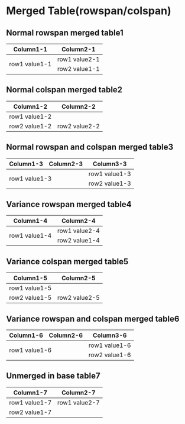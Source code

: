 # Merged Table(rowspan/colspan)
## Normal rowspan merged table1
<table>
    <thead>
        <tr>
            <th>Column1-1</th>
            <th>Column2-1</th>
        </tr>
    </thead>
    <tbody>
        <tr>
            <td rowspan='2'>row1 value1-1</td>
            <td>row1 value2-1</td>
        </tr>
        <tr>
            <td>row2 value1-1</td>
        </tr>
    </tbody>
</table>

## Normal colspan merged table2
<table>
    <thead>
        <tr>
            <th>Column1-2</th>
            <th>Column2-2</th>
        </tr>
    </thead>
    <tbody>
        <tr>
            <td colspan='2'>row1 value1-2</td>
        </tr>
        <tr>
            <td>row2 value1-2</td>
            <td>row2 value2-2</td>
        </tr>
    </tbody>
</table>

## Normal rowspan and colspan merged table3
<table>
    <thead>
        <tr>
            <th>Column1-3</th>
            <th>Column2-3</th>
            <th>Column3-3</th>
        </tr>
    </thead>
    <tbody>
        <tr>
            <td colspan='2' rowspan='2'>row1 value1-3</td>
            <td>row1 value1-3</td>
        </tr>
        <tr>
            <td>row2 value1-3</td>
        </tr>
    </tbody>
</table>

## Variance rowspan merged table4
<table>
    <thead>
        <tr>
            <th>Column1-4</th>
            <th>Column2-4</th>
        </tr>
    </thead>
    <tbody>
        <tr>
            <td rowspan='2'>row1 value1-4</td>
            <td>row1 value2-4</td>
        </tr>
        <tr>
            <td>row2 value1-4</td>
        </tr>
    </tbody>
</table>

## Variance colspan merged table5
<table>
    <thead>
        <tr>
            <th>Column1-5</th>
            <th>Column2-5</th>
        </tr>
    </thead>
    <tbody>
        <tr>
            <td colspan='2'>row1 value1-5</td>
        </tr>
        <tr>
            <td>row2 value1-5</td>
            <td>row2 value2-5</td>
        </tr>
    </tbody>
</table>

## Variance rowspan and colspan merged table6
<table>
    <thead>
        <tr>
            <th>Column1-6</th>
            <th>Column2-6</th>
            <th>Column3-6</th>
        </tr>
    </thead>
    <tbody>
        <tr>
            <td colspan='2' rowspan='2'>row1 value1-6</td>
            <td>row1 value1-6</td>
        </tr>
        <tr>
            <td>row2 value1-6</td>
        </tr>
    </tbody>
</table>

## Unmerged in base table7
<table>
    <thead>
        <tr>
            <th>Column1-7</th>
            <th>Column2-7</th>
        </tr>
    </thead>
    <tbody>
        <tr>
            <td>row1 value1-7</td>
            <td>row1 value2-7</td>
        </tr>
        <tr>
            <td>row2 value1-7</td>
        </tr>
    </tbody>
</table>